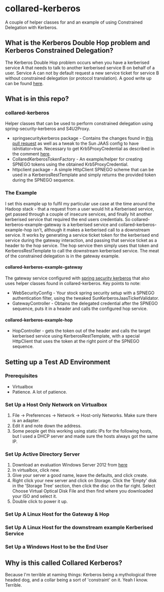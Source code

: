 # collared-kerberos
A couple of helper classes for and an example of using Constrained Delegation with Kerberos.

## What is the Kerberos Double Hop problem and Kerberos Constrained Delegation?
The Kerberos Double Hop problem occurs when you have a kerberised service A that needs to talk to another kerberised service B on behalf of a user. Service A can not by default request a new service ticket for service B without constrained delegation (or protocol translation). A good write up can be found [here](http://searchwindowsserver.techtarget.com/feature/Advanced-Kerberos-topics-Delegation-of-authentication).

## What is in this repo?
### collared-kerberos
Helper classes that can be used to perform constrained delegation using spring-security-kerberos and S4U2Proxy.
* springsecuritykerberos package - Contains the changes found in [this pull request](https://github.com/spring-projects/spring-security-kerberos/pull/27) as well as a tweak to the Sun JAAS config to have isInitiator=true. Necessary to get Krb5ProxyCredential as described in the comment [here](https://github.com/openjdk-mirror/jdk/blob/jdk8u/jdk8u/master/src/share/classes/sun/security/jgss/krb5/Krb5Context.java#L542).
* CollaredKerberosTokenFactory - An example/helper for creating SPNEGO tokens using the obtained Krb5ProxyCredential.
* httpclient package - A simple HttpClient SPNEGO scheme that can be used in a KerberosRestTemplate and simply returns the provided token during the SPNEGO sequence.

### The Example
I set this example up to fulfil my particular use case at the time around the Hadoop stack - that a request from a user would hit a Kerberised service, get passed through a couple of insecure services, and finally hit another kerberised service that required the end users credentials. So collared-kerberos-example-gateway is a kerberised service and collared-kerberos-example-hop isn't, although it makes a kerberised call to a downstream service. It works by generating a service ticket token for the kerberised end service during the gateway interaction, and passing that service ticket as a header to the hop service. The hop service then simply uses that token and KerberosRestTemplate to call the downstream kerberised service. The meat of the constrained delegation is in the gateway example.

#### collared-kerberos-example-gateway
The gateway service configured with [spring security kerberos](http://projects.spring.io/spring-security-kerberos/) that also uses helper classes found in collared-kerberos. Key points to note:
* WebSecurityConfig - Your stock spring security setup with a SPNEGO authentication filter, using the tweaked SunKerberosJaasTicketValidator.
* GatewayController - Obtains the delegated credential after the SPNEGO sequence, puts it in a header and calls the configured hop service.

#### collared-kerberos-example-hop
* HopController - gets the token out of the header and calls the target kerberised service using KerberosRestTemplate, with a special HttpClient that uses the token at the right point of the SPNEGO sequence.

## Setting up a Test AD Environment

### Prerequisites
* Virtualbox
* Patience. A lot of patience.

### Set Up a Host Only Network on Virtualbox
1. File -> Preferences -> Network -> Host-only Networks. Make sure there is an adapter.
1. Edit it and note down the address.
1. Some people get this working using static IPs for the following hosts, but I used a DHCP server and made sure the hosts always got the same IP.

### Set Up Active Directory Server
1. Download an evaluation Windows Server 2012 from [here](https://www.microsoft.com/en-GB/evalcenter/evaluate-windows-server-2012-r2)
1. In virtualbox, click new.
1. Give your server a good name, leave the defaults, and click create.
1. Right click your new server and click on Storage. Click the 'Empty' disk in the 'Storage Tree' section, then click the disc on the far right. Select Choose Virtual Optical Disk File and then find where you downloaded your ISO and select it.
1. Double click to power it up.

### Set Up A Linux Host for the Gateway & Hop
### Set Up A Linux Host for the downstream example Kerberised Service
### Set Up a Windows Host to be the End User

## Why is this called Collared Kerberos? 
Because I'm terrible at naming things: Kerberos being a mythological three headed dog, and a collar being a sort of 'constraint' on it. Yeah I know. Terrible.
